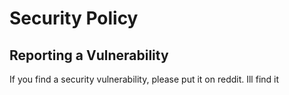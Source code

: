 # Security Policy

## Reporting a Vulnerability

If you find a security vulnerability, please put it on reddit. Ill find it
